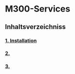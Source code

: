 # M300-Services

## Inhaltsverzeichniss 

### [1. Installation](M300-Services/Installation/Umgebung.md "Umgebung")

### [2.](Theorie/Übertragunsrate.md "2. Übertragunsrate, Verfügbarkeit")

### [3.](Theorie/WAN-Technologie.md "3. WAN-Technologie")
